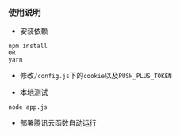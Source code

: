 ### 使用说明

+ 安装依赖

```
npm install
OR
yarn
```

+ 修改`/config.js`下的`cookie`以及`PUSH_PLUS_TOKEN`

+ 本地测试

```
node app.js
```

+ 部署腾讯云函数自动运行

